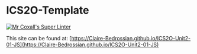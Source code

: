 # ICS2O-Template

[![Mr Coxall's Super Linter](https://github.com/Claire-Bedrossian/ICS2O-Unit2-01-JS/workflows/Mr%20Coxall's%20Super%20Linter/badge.svg)](https://github.com/Claire-Bedrossian/ICS2O-Unit2-01-JS/actions/)

This site can be found at: [https://Claire-Bedrossian.github.io/ICS2O-Unit2-01-JS](https://Claire-Bedrossian.github.io/ICS2O-Unit2-01-JS)

